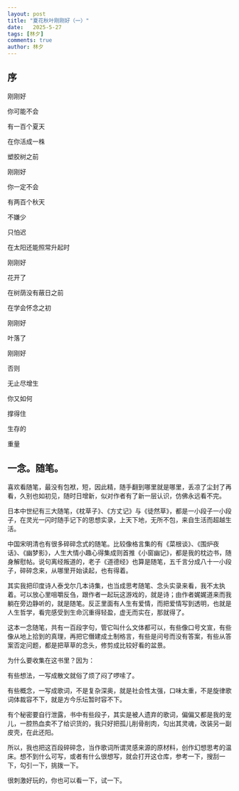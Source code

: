 ```yaml
---
layout: post
title: "夏花秋叶刚刚好（一）"
date:   2025-5-27
tags: [林夕]
comments: true
author: 林夕
---
```


## 序

刚刚好

你可能不会

有一百个夏天

在你活成一株

塑胶树之前

刚刚好

你一定不会

有两百个秋天

不嫌少

只怕迟

在太阳还能照常升起时

刚刚好

花开了

在树荫没有蔽日之前

在学会怀念之初

刚刚好

叶落了

刚刚好

否则

无止尽增生

你又如何

撑得住

生存的

重量

## 一念。随笔。

喜欢看随笔，最没有包袱，短，因此精，随手翻到哪里就是哪里，丢凉了尘封了再看，久别也如初见，随时日增新，似对作者有了新一层认识，仿佛永远看不完。

日本中世纪有三大随笔，《枕草子》、《方丈记》与《徒然草》，都是一小段子一小段子，在灵光一闪时随手记下的思想实录，上天下地，无所不包，来自生活而超越生活。

中国宋明清也有很多碎碎念式的随笔。比较像格言集的有《菜根谈》、《围炉夜话》、《幽梦影》，人生大情小趣心得集成则首推《小窗幽记》，都是我的枕边书，随身解慰帖。说句离经叛道的，老子《道德经》也算是随笔，五千言分成八十一小段子，碎碎念来，从哪里开始读起，也有得着。

其实我把印度诗人泰戈尔几本诗集，也当成思考随笔、念头实录来看，我不太执着。可以放心里咀嚼反刍，跟作者一起玩这游戏的，就是诗；由作者娓娓道来而我躺在旁边静听的，就是随笔。反正里面有人生有爱情，而把爱情写到透明，也就是人生哲学，看完感受到生命沉重得轻盈，虚无而实在，那就得了。

这本一念随笔，共有一百段字句，管它叫什么文体都可以，有些像口号文宣，有些像从地上拾到的真理，再把它僭建成土制格言，有些是问号而没有答案，有些从答案否定问题，都是把草草的念头，修剪成比较好看的盆景。

为什么要收集在这书里？因为：

有些想法，一写成散文就俗了烦了闷了啰嗦了。

有些概念，一写成歌词，不是复杂深奥，就是社会性太强，口味太重，不是旋律歌词体裁容不下，就是方今乐坛暂时容不下。

有个秘密要自行泄露，书中有些段子，其实是被人遗弃的歌词，偏偏又都是我的宠儿，一腔热血卖不了给识货的，我只好把孤儿削骨削肉，勾出其灵魂，改装另一副皮壳，在此还阳。

所以，我也把这百段碎碎念，当作歌词所谓灵感来源的原材料，创作幻想思考的温床。想不到什么可写，或者有什么很想写，就会打开这仓库，参考一下，搜刮一下，勾引一下，挑拨一下。

很刺激好玩的，你也可以看一下，试一下。
